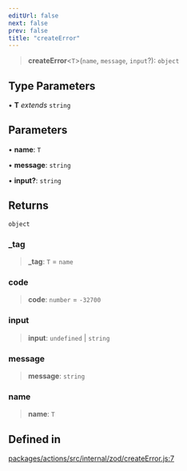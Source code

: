 ```yaml
---
editUrl: false
next: false
prev: false
title: "createError"
---
```


> **createError**\<`T`\>(`name`, `message`, `input`?): `object`

## Type Parameters

• **T** *extends* `string`

## Parameters

• **name**: `T`

• **message**: `string`

• **input?**: `string`

## Returns

`object`

### \_tag

> **\_tag**: `T` = `name`

### code

> **code**: `number` = `-32700`

### input

> **input**: `undefined` \| `string`

### message

> **message**: `string`

### name

> **name**: `T`

## Defined in

[packages/actions/src/internal/zod/createError.js:7](https://github.com/qbzzt/tevm-monorepo/blob/main/packages/actions/src/internal/zod/createError.js#L7)
